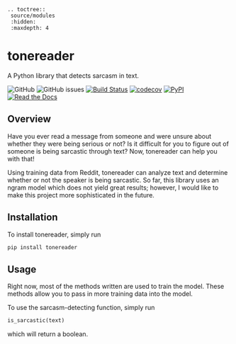 ```eval_rst
.. toctree::
 source/modules
 :hidden:
 :maxdepth: 4
```

# tonereader

A Python library that detects sarcasm in text.

![GitHub](https://img.shields.io/github/license/DavidNguyen2002/tonereader)
![GitHub issues](https://img.shields.io/github/issues/DavidNguyen2002/tonereader)
[![Build Status](https://github.com/DavidNguyen2002/tonereader/workflows/Build%20Status/badge.svg?branch=main)](https://github.com/DavidNguyen2002/tonereader/actions?query=workflow%3A%22Build+Status%22)
[![codecov](https://codecov.io/gh/DavidNguyen2002/tonereader/branch/main/graph/badge.svg?token=58NMOY5XZE)](https://codecov.io/gh/DavidNguyen2002/tonereader)
[![PyPI](https://img.shields.io/pypi/v/tonereader)](https://pypi.org/project/tonereader/)
[![Read the Docs](https://img.shields.io/readthedocs/tonereader)](https://tonereader.readthedocs.io/en/latest/)

## Overview

Have you ever read a message from someone and were unsure about whether they were being serious or not? Is it difficult for you to figure out of someone is being sarcastic through text? Now, tonereader can help you with that!

Using training data from Reddit, tonereader can analyze text and determine whether or not the speaker is being sarcastic. So far, this library uses an ngram model which does not yield great results; however, I would like to make this project more sophisticated in the future.

## Installation

To install tonereader, simply run

```bash
pip install tonereader
```

## Usage

Right now, most of the methods written are used to train the model. These methods allow you to pass in more training data into the model.

To use the sarcasm-detecting function, simply run

```python
is_sarcastic(text)
```

which will return a boolean.
